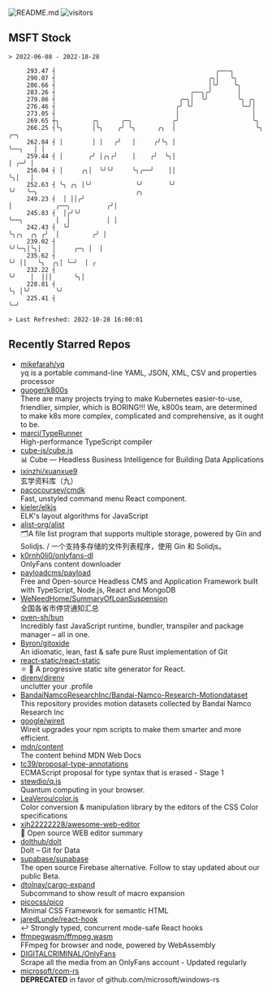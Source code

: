 ![README.md](https://github.com/Gerhut/Gerhut/workflows/README.md/badge.svg)
![visitors](https://visitors.vercel.app/Gerhut/Gerhut?token=8cf69d1f6813d272ef062726b6070c9be4ff72038cfe5a7ded7384a8da65d866)

## MSFT Stock

```
> 2022-06-08 - 2022-10-28

     293.47 ┤                                            ╭───╮                                                   
     290.07 ┤                                          ╭╮│   ╰╮                                                  
     286.66 ┤                                          │╰╯    ╰╮                                                 
     283.26 ┤                                     ╭──╮╭╯       │                                                 
     279.86 ┤                                  ╭─╮│  ╰╯        ╰╮ ╭╮                                             
     276.46 ┤                                 ╭╯ ╰╯             ╰─╯│                                             
     273.05 ┤                                 │                    │                                             
     269.65 ┼╮         ╭╮      ╭─╮           ╭╯                    ╰╮                                            
     266.25 ┤╰╮        │╰╮    ╭╯ ╰╮      ╭╮  │                      ╰╮      ╭─╮                                  
     262.84 ┤ │        │ │   ╭╯   │     ╭╯╰╮ │                       ╰──╮   │ │                                  
     259.44 ┤ │       ╭╯ │╭╮╭╯    │    ╭╯  ╰╮│                          │ ╭─╯ │                                  
     256.04 ┤ │     ╭╮│  ╰╯╰╯     ╰╮╭──╯    ││                          ╰╮│   │                                  
     252.63 ┤ ╰╮ ╭╮ │╰╯            ╰╯       ╰╯                           ╰╯   ╰─╮                           ╭╮   
     249.23 ┤  │ ││╭╯                                                           │            ╭──╮          ╭╯│   
     245.83 ┤  │╭╯╰╯                                                            ╰──╮         │  │          │ │   
     242.43 ┤  ╰╯                                                                  ╰╮╭╮  ╭╮ ╭╯  │         ╭╯ │   
     239.02 ┤                                                                       ╰╯╰─╮│╰╮│   │     ╭─╮ │  │   
     235.62 ┤                                                                           ╰╯ ││   ╰╮  ╭╮│ ╰─╯  │ ╭ 
     232.22 ┤                                                                              ╰╯    │  │││      ╰╮│ 
     228.81 ┤                                                                                    ╰╮ │╰╯       ╰╯ 
     225.41 ┤                                                                                     ╰─╯            

> Last Refreshed: 2022-10-28 16:00:01
```

## Recently Starred Repos

- [mikefarah/yq](https://github.com/mikefarah/yq)  
  yq is a portable command-line YAML, JSON, XML, CSV and properties processor
- [guoger/k800s](https://github.com/guoger/k800s)  
  There are many projects trying to make Kubernetes easier-to-use, friendlier, simpler, which is BORING!!! We, k800s team, are determined to make k8s more complex, complicated and comprehensive, as it ought to be.
- [marcj/TypeRunner](https://github.com/marcj/TypeRunner)  
  High-performance TypeScript compiler
- [cube-js/cube.js](https://github.com/cube-js/cube.js)  
  📊  Cube — Headless Business Intelligence for Building Data Applications
- [ixinzhi/xuanxue9](https://github.com/ixinzhi/xuanxue9)  
  玄学资料库（九）
- [pacocoursey/cmdk](https://github.com/pacocoursey/cmdk)  
  Fast, unstyled command menu React component.
- [kieler/elkjs](https://github.com/kieler/elkjs)  
  ELK's layout algorithms for JavaScript
- [alist-org/alist](https://github.com/alist-org/alist)  
  🗂️A file list program that supports multiple storage, powered by Gin and Solidjs. / 一个支持多存储的文件列表程序，使用 Gin 和 Solidjs。
- [k0rnh0li0/onlyfans-dl](https://github.com/k0rnh0li0/onlyfans-dl)  
  OnlyFans content downloader
- [payloadcms/payload](https://github.com/payloadcms/payload)  
  Free and Open-source Headless CMS and Application Framework built with TypeScript, Node.js, React and MongoDB
- [WeNeedHome/SummaryOfLoanSuspension](https://github.com/WeNeedHome/SummaryOfLoanSuspension)  
  全国各省市停贷通知汇总
- [oven-sh/bun](https://github.com/oven-sh/bun)  
  Incredibly fast JavaScript runtime, bundler, transpiler and package manager – all in one.
- [Byron/gitoxide](https://github.com/Byron/gitoxide)  
  An idiomatic, lean, fast & safe pure Rust implementation of Git
- [react-static/react-static](https://github.com/react-static/react-static)  
  ⚛️ 🚀 A progressive static site generator for React.
- [direnv/direnv](https://github.com/direnv/direnv)  
  unclutter your .profile
- [BandaiNamcoResearchInc/Bandai-Namco-Research-Motiondataset](https://github.com/BandaiNamcoResearchInc/Bandai-Namco-Research-Motiondataset)  
  This repository provides motion datasets collected by Bandai Namco Research Inc
- [google/wireit](https://github.com/google/wireit)  
  Wireit upgrades your npm scripts to make them smarter and more efficient.
- [mdn/content](https://github.com/mdn/content)  
  The content behind MDN Web Docs
- [tc39/proposal-type-annotations](https://github.com/tc39/proposal-type-annotations)  
  ECMAScript proposal for type syntax that is erased - Stage 1
- [stewdio/q.js](https://github.com/stewdio/q.js)  
  Quantum computing in your browser.
- [LeaVerou/color.js](https://github.com/LeaVerou/color.js)  
  Color conversion & manipulation library by the editors of the CSS Color specifications
- [xjh22222228/awesome-web-editor](https://github.com/xjh22222228/awesome-web-editor)  
  🔨  Open source WEB editor summary
- [dolthub/dolt](https://github.com/dolthub/dolt)  
  Dolt – Git for Data
- [supabase/supabase](https://github.com/supabase/supabase)  
  The open source Firebase alternative. Follow to stay updated about our public Beta.
- [dtolnay/cargo-expand](https://github.com/dtolnay/cargo-expand)  
  Subcommand to show result of macro expansion
- [picocss/pico](https://github.com/picocss/pico)  
  Minimal CSS Framework for semantic HTML
- [jaredLunde/react-hook](https://github.com/jaredLunde/react-hook)  
  ↩ Strongly typed, concurrent mode-safe React hooks
- [ffmpegwasm/ffmpeg.wasm](https://github.com/ffmpegwasm/ffmpeg.wasm)  
  FFmpeg for browser and node, powered by WebAssembly
- [DIGITALCRIMINAL/OnlyFans](https://github.com/DIGITALCRIMINAL/OnlyFans)  
  Scrape all the media from an OnlyFans account - Updated regularly
- [microsoft/com-rs](https://github.com/microsoft/com-rs)  
  **DEPRECATED** in favor of github.com/microsoft/windows-rs
